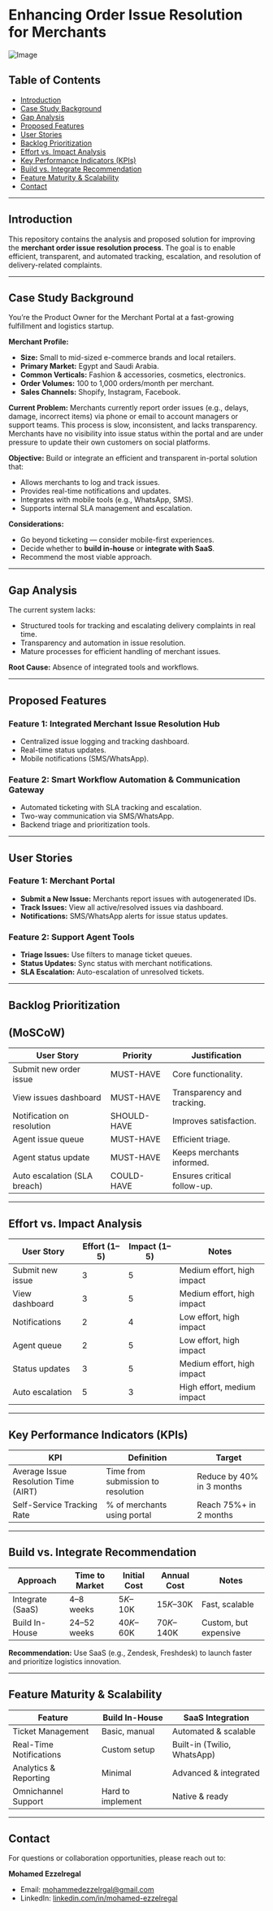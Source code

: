 # Enhancing Order Issue Resolution for Merchants
![Image](https://github.com/user-attachments/assets/275cdd2b-efd2-47b7-b2c4-db0edcfc640d)

## Table of Contents
- [Introduction](#introduction)
- [Case Study Background](#case-study-background)
- [Gap Analysis](#gap-analysis)
- [Proposed Features](#proposed-features)
- [User Stories](#user-stories)
- [Backlog Prioritization](#backlog-prioritization)
- [Effort vs. Impact Analysis](#effort-vs-impact-analysis)
- [Key Performance Indicators (KPIs)](#key-performance-indicators-kpis)
- [Build vs. Integrate Recommendation](#build-vs-integrate-recommendation)
- [Feature Maturity & Scalability](#feature-maturity--scalability)
- [Contact](#contact)

---

## Introduction
This repository contains the analysis and proposed solution for improving the **merchant order issue resolution process**. The goal is to enable efficient, transparent, and automated tracking, escalation, and resolution of delivery-related complaints.

---

## Case Study Background

You’re the Product Owner for the Merchant Portal at a fast-growing fulfillment and logistics startup.

**Merchant Profile:**
- **Size:** Small to mid-sized e-commerce brands and local retailers.
- **Primary Market:** Egypt and Saudi Arabia.
- **Common Verticals:** Fashion & accessories, cosmetics, electronics.
- **Order Volumes:** 100 to 1,000 orders/month per merchant.
- **Sales Channels:** Shopify, Instagram, Facebook.

**Current Problem:**
Merchants currently report order issues (e.g., delays, damage, incorrect items) via phone or email to account managers or support teams. This process is slow, inconsistent, and lacks transparency. Merchants have no visibility into issue status within the portal and are under pressure to update their own customers on social platforms.

**Objective:**
Build or integrate an efficient and transparent in-portal solution that:
- Allows merchants to log and track issues.
- Provides real-time notifications and updates.
- Integrates with mobile tools (e.g., WhatsApp, SMS).
- Supports internal SLA management and escalation.

**Considerations:**
- Go beyond ticketing — consider mobile-first experiences.
- Decide whether to **build in-house** or **integrate with SaaS**.
- Recommend the most viable approach.

---

## Gap Analysis
The current system lacks:
- Structured tools for tracking and escalating delivery complaints in real time.
- Transparency and automation in issue resolution.
- Mature processes for efficient handling of merchant issues.

**Root Cause:** Absence of integrated tools and workflows.

---

## Proposed Features

### Feature 1: Integrated Merchant Issue Resolution Hub
- Centralized issue logging and tracking dashboard.
- Real-time status updates.
- Mobile notifications (SMS/WhatsApp).

### Feature 2: Smart Workflow Automation & Communication Gateway
- Automated ticketing with SLA tracking and escalation.
- Two-way communication via SMS/WhatsApp.
- Backend triage and prioritization tools.

---

## User Stories

### Feature 1: Merchant Portal
- **Submit a New Issue:** Merchants report issues with autogenerated IDs.
- **Track Issues:** View all active/resolved issues via dashboard.
- **Notifications:** SMS/WhatsApp alerts for issue status updates.

### Feature 2: Support Agent Tools
- **Triage Issues:** Use filters to manage ticket queues.
- **Status Updates:** Sync status with merchant notifications.
- **SLA Escalation:** Auto-escalation of unresolved tickets.

---

## Backlog Prioritization
## (MoSCoW)

| User Story                   | Priority  | Justification                |
|-----------------------------|-----------|-----------------------------|
| Submit new order issue       | MUST-HAVE | Core functionality.         |
| View issues dashboard        | MUST-HAVE | Transparency and tracking.  |
| Notification on resolution   | SHOULD-HAVE | Improves satisfaction.    |
| Agent issue queue            | MUST-HAVE | Efficient triage.           |
| Agent status update          | MUST-HAVE | Keeps merchants informed.   |
| Auto escalation (SLA breach) | COULD-HAVE| Ensures critical follow-up. |

---

## Effort vs. Impact Analysis

| User Story            | Effort (1–5) | Impact (1–5) | Notes                   |
|-----------------------|--------------|--------------|-------------------------|
| Submit new issue      | 3            | 5            | Medium effort, high impact |
| View dashboard        | 3            | 5            | Medium effort, high impact |
| Notifications         | 2            | 4            | Low effort, high impact    |
| Agent queue           | 2            | 5            | Low effort, high impact    |
| Status updates        | 3            | 5            | Medium effort, high impact |
| Auto escalation       | 5            | 3            | High effort, medium impact |

---

## Key Performance Indicators (KPIs)

| KPI                          | Definition                     | Target                    |
|------------------------------|--------------------------------|---------------------------|
| Average Issue Resolution Time (AIRT) | Time from submission to resolution | Reduce by 40% in 3 months |
| Self-Service Tracking Rate    | % of merchants using portal     | Reach 75%+ in 2 months     |

---

## Build vs. Integrate Recommendation

| Approach       | Time to Market | Initial Cost | Annual Cost | Notes                        |
|----------------|----------------|--------------|-------------|------------------------------|
| Integrate (SaaS) | 4–8 weeks     | $5K–$10K     | $15K–$30K   | Fast, scalable               |
| Build In-House  | 24–52 weeks    | $40K–$60K    | $70K–$140K  | Custom, but expensive        |

**Recommendation:** Use SaaS (e.g., Zendesk, Freshdesk) to launch faster and prioritize logistics innovation.

---

## Feature Maturity & Scalability

| Feature              | Build In-House                | SaaS Integration                  |
|----------------------|------------------------------|---------------------------------|
| Ticket Management     | Basic, manual                | Automated & scalable             |
| Real-Time Notifications | Custom setup                | Built-in (Twilio, WhatsApp)     |
| Analytics & Reporting | Minimal                     | Advanced & integrated            |
| Omnichannel Support   | Hard to implement           | Native & ready                  |

---

## Contact
For questions or collaboration opportunities, please reach out to:

**Mohamed Ezzelregal**  
- Email: mohammedezzelrgal@gmail.com 
- LinkedIn: [linkedin.com/in/mohamed-ezzelregal](https://www.linkedin.com/in/mohamed-ezzelrgal/)
